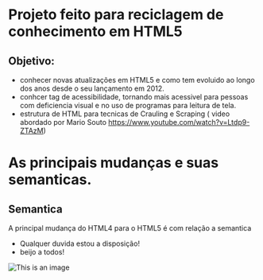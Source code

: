# Projeto feito para reciclagem de conhecimento em HTML5
## Objetivo:
- conhecer novas atualizações em HTML5 e como tem evoluido ao longo dos anos desde o seu lançamento em 2012.
- conhcer tag de acessibilidade, tornando mais acessivel para pessoas com deficiencia visual e no uso de programas para leitura de tela.
- estrutura de HTML para tecnicas de Crauling e Scraping ( video abordado por Mario Souto https://www.youtube.com/watch?v=Ltdp9-ZTAzM)

# As principais mudanças e suas semanticas.
## Semantica

A principal mudança do HTML4 para o HTML5 é com relação a semantica


- Qualquer duvida estou a disposição!
- beijo a todos!

![This is an image](https://myoctocat.com/assets/images/base-octocat.svg)
